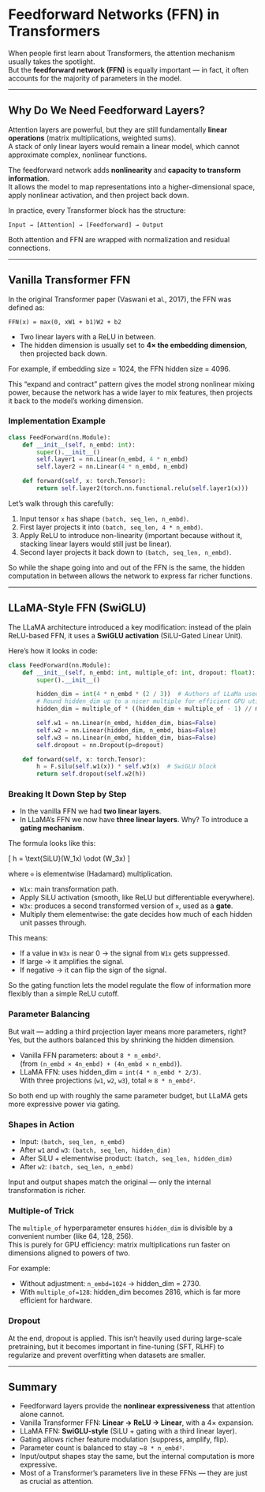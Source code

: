 # Feedforward Networks (FFN) in Transformers

When people first learn about Transformers, the attention mechanism usually takes the spotlight.  
But the **feedforward network (FFN)** is equally important — in fact, it often accounts for the majority of parameters in the model.  

---

## Why Do We Need Feedforward Layers?

Attention layers are powerful, but they are still fundamentally **linear operations** (matrix multiplications, weighted sums).  
A stack of only linear layers would remain a linear model, which cannot approximate complex, nonlinear functions.  

The feedforward network adds **nonlinearity** and **capacity to transform information**.  
It allows the model to map representations into a higher-dimensional space, apply nonlinear activation, and then project back down.  

In practice, every Transformer block has the structure:  

```
Input → [Attention] → [Feedforward] → Output
```

Both attention and FFN are wrapped with normalization and residual connections.

---

## Vanilla Transformer FFN

In the original Transformer paper (Vaswani et al., 2017), the FFN was defined as:  

```
FFN(x) = max(0, xW1 + b1)W2 + b2
```

- Two linear layers with a ReLU in between.  
- The hidden dimension is usually set to **4× the embedding dimension**, then projected back down.  

For example, if embedding size = 1024, the FFN hidden size = 4096.  

This “expand and contract” pattern gives the model strong nonlinear mixing power, because the network has a wide layer to mix features, then projects it back to the model’s working dimension.  

### Implementation Example

```python
class FeedForward(nn.Module):
    def __init__(self, n_embd: int):
        super().__init__()
        self.layer1 = nn.Linear(n_embd, 4 * n_embd)
        self.layer2 = nn.Linear(4 * n_embd, n_embd)

    def forward(self, x: torch.Tensor):
        return self.layer2(torch.nn.functional.relu(self.layer1(x)))
```

Let’s walk through this carefully:  
1. Input tensor `x` has shape `(batch, seq_len, n_embd)`.  
2. First layer projects it into `(batch, seq_len, 4 * n_embd)`.  
3. Apply ReLU to introduce non-linearity (important because without it, stacking linear layers would still just be linear).  
4. Second layer projects it back down to `(batch, seq_len, n_embd)`.  

So while the shape going into and out of the FFN is the same, the hidden computation in between allows the network to express far richer functions.

---

## LLaMA-Style FFN (SwiGLU)

The LLaMA architecture introduced a key modification: instead of the plain ReLU-based FFN, it uses a **SwiGLU activation** (SiLU-Gated Linear Unit).  

Here’s how it looks in code:  

```python
class FeedForward(nn.Module):
    def __init__(self, n_embd: int, multiple_of: int, dropout: float):
        super().__init__()

        hidden_dim = int(4 * n_embd * (2 / 3))  # Authors of LLaMa used 2/3 of 4*n_embd
        # Round hidden_dim up to a nicer multiple for efficient GPU utilization
        hidden_dim = multiple_of * ((hidden_dim + multiple_of - 1) // multiple_of)

        self.w1 = nn.Linear(n_embd, hidden_dim, bias=False)
        self.w2 = nn.Linear(hidden_dim, n_embd, bias=False)
        self.w3 = nn.Linear(n_embd, hidden_dim, bias=False)
        self.dropout = nn.Dropout(p=dropout)

    def forward(self, x: torch.Tensor):
        h = F.silu(self.w1(x)) * self.w3(x)  # SwiGLU block
        return self.dropout(self.w2(h))
```

### Breaking It Down Step by Step

- In the vanilla FFN we had **two linear layers**.  
- In LLaMA’s FFN we now have **three linear layers**. Why? To introduce a **gating mechanism**.  

The formula looks like this:  

\[
h = \text{SiLU}(W_1x) \odot (W_3x)
\]

where `⊙` is elementwise (Hadamard) multiplication.  

- `W1x`: main transformation path.  
- Apply SiLU activation (smooth, like ReLU but differentiable everywhere).  
- `W3x`: produces a second transformed version of `x`, used as a **gate**.  
- Multiply them elementwise: the gate decides how much of each hidden unit passes through.  

This means:  
- If a value in `W3x` is near 0 → the signal from `W1x` gets suppressed.  
- If large → it amplifies the signal.  
- If negative → it can flip the sign of the signal.  

So the gating function lets the model regulate the flow of information more flexibly than a simple ReLU cutoff.

### Parameter Balancing

But wait — adding a third projection layer means more parameters, right?  
Yes, but the authors balanced this by shrinking the hidden dimension.  

- Vanilla FFN parameters: about `8 * n_embd²`.  
  (from `(n_embd × 4n_embd) + (4n_embd × n_embd)`).  
- LLaMA FFN: uses hidden_dim = `int(4 * n_embd * 2/3)`.  
  With three projections (`w1`, `w2`, `w3`), total ≈ `8 * n_embd²`.  

So both end up with roughly the same parameter budget, but LLaMA gets more expressive power via gating.  

### Shapes in Action

- Input: `(batch, seq_len, n_embd)`  
- After `w1` and `w3`: `(batch, seq_len, hidden_dim)`  
- After SiLU + elementwise product: `(batch, seq_len, hidden_dim)`  
- After `w2`: `(batch, seq_len, n_embd)`  

Input and output shapes match the original — only the internal transformation is richer.  

### Multiple-of Trick

The `multiple_of` hyperparameter ensures `hidden_dim` is divisible by a convenient number (like 64, 128, 256).  
This is purely for GPU efficiency: matrix multiplications run faster on dimensions aligned to powers of two.  

For example:  
- Without adjustment: `n_embd=1024` → hidden_dim = 2730.  
- With `multiple_of=128`: hidden_dim becomes 2816, which is far more efficient for hardware.  

### Dropout

At the end, dropout is applied. This isn’t heavily used during large-scale pretraining, but it becomes important in fine-tuning (SFT, RLHF) to regularize and prevent overfitting when datasets are smaller.  

---

## Summary

- Feedforward layers provide the **nonlinear expressiveness** that attention alone cannot.  
- Vanilla Transformer FFN: **Linear → ReLU → Linear**, with a 4× expansion.  
- LLaMA FFN: **SwiGLU-style** (SiLU + gating with a third linear layer).  
- Gating allows richer feature modulation (suppress, amplify, flip).  
- Parameter count is balanced to stay ~`8 * n_embd²`.  
- Input/output shapes stay the same, but the internal computation is more expressive.  
- Most of a Transformer’s parameters live in these FFNs — they are just as crucial as attention.  

